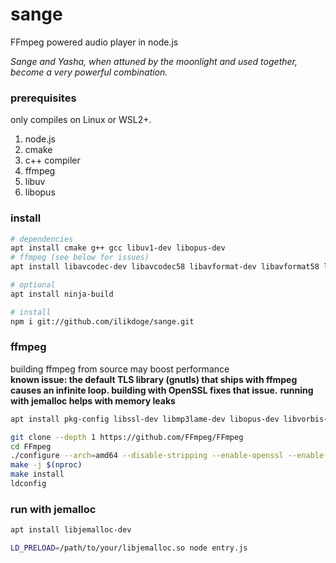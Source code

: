 # sange
FFmpeg powered audio player in node.js

*Sange and Yasha, when attuned by the moonlight and used together, become a very powerful combination.*

### prerequisites
only compiles on Linux or WSL2+.

1. node.js
2. cmake
3. c++ compiler
4. ffmpeg
5. libuv
6. libopus

### install
```bash
# dependencies
apt install cmake g++ gcc libuv1-dev libopus-dev
# ffmpeg (see below for issues)
apt install libavcodec-dev libavcodec58 libavformat-dev libavformat58 libavutil-dev libavutil56 libavfilter7 libavfilter-dev libswresample-dev libswresample3

# optional
apt install ninja-build

# install
npm i git://github.com/ilikdoge/sange.git
```

### ffmpeg

building ffmpeg from source may boost performance<br>
**known issue: the default TLS library (gnutls) that ships with ffmpeg causes an infinite loop. building with OpenSSL fixes that issue.**
**running with jemalloc helps with memory leaks**

```bash
apt install pkg-config libssl-dev libmp3lame-dev libopus-dev libvorbis-dev nasm

git clone --depth 1 https://github.com/FFmpeg/FFmpeg
cd FFmpeg
./configure --arch=amd64 --disable-stripping --enable-openssl --enable-libmp3lame --enable-libopus --enable-libvorbis --enable-shared --enable-nonfree
make -j $(nproc)
make install
ldconfig
```

### run with jemalloc
```bash
apt install libjemalloc-dev

LD_PRELOAD=/path/to/your/libjemalloc.so node entry.js
```